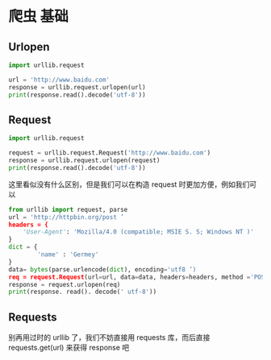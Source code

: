 # 爬虫 基础

## Urlopen

```python
import urllib.request

url = 'http://www.baidu.com'
response = urllib.request.urlopen(url)
print(response.read().decode('utf-8'))
```

## Request

```python
import urllib.request

request = urllib.request.Request('http://www.baidu.com')
response = urllib.request.urlopen(request)
print(response.read().decode('utf-8'))
```

这里看似没有什么区别，但是我们可以在构造 request 时更加方便，例如我们可以

```python
from urllib import request, parse
url = 'http://httpbin.org/post ’
headers = {
	'User-Agent': 'Mozilla/4.0 (compatible; MSIE S. S; Windows NT )'
}
dict = {
		'name' : 'Germey'
}
data= bytes(parse.urlencode(dict), encoding='utf8 ’)
req = request.Request(url=url, data=data, headers=headers, method ='POST')
response = request.urlopen(req)
print(response. read(). decode(' utf-8'))
```

## Requests

别再用过时的 urllib 了，我们不妨直接用 requests 库，而后直接 requests.get(url) 来获得 response 吧
